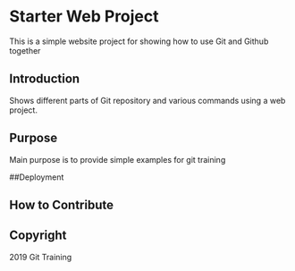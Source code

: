 # Starter Web Project

This is a simple website project for showing how to use Git and Github together

## Introduction

Shows different parts of Git repository and various commands using a web project. 

## Purpose 
Main purpose is to provide simple examples for git training 

##Deployment

## How to Contribute

## Copyright

2019 Git Training